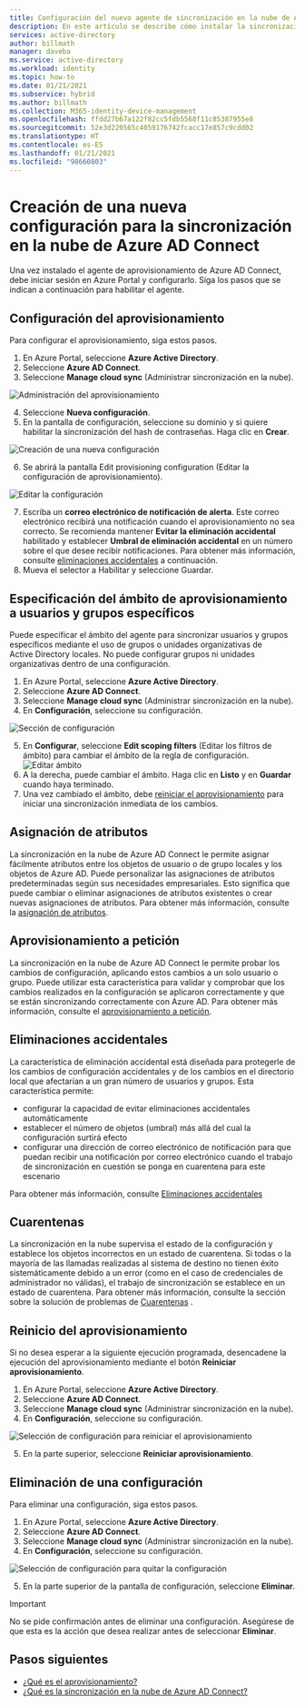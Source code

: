 ```yaml
---
title: Configuración del nuevo agente de sincronización en la nube de Azure AD Connect
description: En este artículo se describe cómo instalar la sincronización en la nube.
services: active-directory
author: billmath
manager: daveba
ms.service: active-directory
ms.workload: identity
ms.topic: how-to
ms.date: 01/21/2021
ms.subservice: hybrid
ms.author: billmath
ms.collection: M365-identity-device-management
ms.openlocfilehash: ffdd27b67a122f82cc5fdb5568f11c85387955e8
ms.sourcegitcommit: 52e3d220565c4059176742fcacc17e857c9cdd02
ms.translationtype: HT
ms.contentlocale: es-ES
ms.lasthandoff: 01/21/2021
ms.locfileid: "98660803"
---
```

# <a name="create-a-new-configuration-for-azure-ad-connect-cloud-sync"></a>Creación de una nueva configuración para la sincronización en la nube de Azure AD Connect

Una vez instalado el agente de aprovisionamiento de Azure AD Connect, debe iniciar sesión en Azure Portal y configurarlo. Siga los pasos que se indican a continuación para habilitar el agente.

## <a name="configure-provisioning"></a>Configuración del aprovisionamiento
Para configurar el aprovisionamiento, siga estos pasos.

 1. En Azure Portal, seleccione **Azure Active Directory**.
 2. Seleccione **Azure AD Connect**.
 3. Seleccione **Manage cloud sync** (Administrar sincronización en la nube).

 ![Administración del aprovisionamiento](media/how-to-install/install-6.png)
 
 4. Seleccione **Nueva configuración**.
 5. En la pantalla de configuración, seleccione su dominio y si quiere habilitar la sincronización del hash de contraseñas.  Haga clic en **Crear**.  
 
 ![Creación de una nueva configuración](media/how-to-configure/configure-1.png)


 6.  Se abrirá la pantalla Edit provisioning configuration (Editar la configuración de aprovisionamiento).

   ![Editar la configuración](media/how-to-configure/con-1.png)

 7. Escriba un **correo electrónico de notificación de alerta**. Este correo electrónico recibirá una notificación cuando el aprovisionamiento no sea correcto.  Se recomienda mantener **Evitar la eliminación accidental** habilitado y establecer **Umbral de eliminación accidental** en un número sobre el que desee recibir notificaciones.  Para obtener más información, consulte [eliminaciones accidentales](#accidental-deletions) a continuación.
 8. Mueva el selector a Habilitar y seleccione Guardar.

## <a name="scope-provisioning-to-specific-users-and-groups"></a>Especificación del ámbito de aprovisionamiento a usuarios y grupos específicos
Puede especificar el ámbito del agente para sincronizar usuarios y grupos específicos mediante el uso de grupos o unidades organizativas de Active Directory locales. No puede configurar grupos ni unidades organizativas dentro de una configuración. 

 1.  En Azure Portal, seleccione **Azure Active Directory**.
 2. Seleccione **Azure AD Connect**.
 3. Seleccione **Manage cloud sync** (Administrar sincronización en la nube).
 4. En **Configuración**, seleccione su configuración.

 ![Sección de configuración](media/how-to-configure/scope-1.png)
 
 5. En **Configurar**, seleccione **Edit scoping filters** (Editar los filtros de ámbito) para cambiar el ámbito de la regla de configuración.
 ![Editar ámbito](media/how-to-configure/scope-3.png)
 7. A la derecha, puede cambiar el ámbito.  Haga clic en **Listo** y en **Guardar** cuando haya terminado.
 8. Una vez cambiado el ámbito, debe [reiniciar el aprovisionamiento](#restart-provisioning) para iniciar una sincronización inmediata de los cambios.

## <a name="attribute-mapping"></a>Asignación de atributos
La sincronización en la nube de Azure AD Connect le permite asignar fácilmente atributos entre los objetos de usuario o de grupo locales y los objetos de Azure AD.  Puede personalizar las asignaciones de atributos predeterminadas según sus necesidades empresariales. Esto significa que puede cambiar o eliminar asignaciones de atributos existentes o crear nuevas asignaciones de atributos.  Para obtener más información, consulte la [asignación de atributos](how-to-attribute-mapping.md).

## <a name="on-demand-provisioning"></a>Aprovisionamiento a petición
La sincronización en la nube de Azure AD Connect le permite probar los cambios de configuración, aplicando estos cambios a un solo usuario o grupo.  Puede utilizar esta característica para validar y comprobar que los cambios realizados en la configuración se aplicaron correctamente y que se están sincronizando correctamente con Azure AD.  Para obtener más información, consulte el [aprovisionamiento a petición](how-to-on-demand-provision.md).

## <a name="accidental-deletions"></a>Eliminaciones accidentales
La característica de eliminación accidental está diseñada para protegerle de los cambios de configuración accidentales y de los cambios en el directorio local que afectarían a un gran número de usuarios y grupos.  Esta característica permite:

- configurar la capacidad de evitar eliminaciones accidentales automáticamente 
- establecer el número de objetos (umbral) más allá del cual la configuración surtirá efecto 
- configurar una dirección de correo electrónico de notificación para que puedan recibir una notificación por correo electrónico cuando el trabajo de sincronización en cuestión se ponga en cuarentena para este escenario 

Para obtener más información, consulte [Eliminaciones accidentales](how-to-accidental-deletes.md)

## <a name="quarantines"></a>Cuarentenas
La sincronización en la nube supervisa el estado de la configuración y establece los objetos incorrectos en un estado de cuarentena. Si todas o la mayoría de las llamadas realizadas al sistema de destino no tienen éxito sistemáticamente debido a un error (como en el caso de credenciales de administrador no válidas), el trabajo de sincronización se establece en un estado de cuarentena.  Para obtener más información, consulte la sección sobre la solución de problemas de [Cuarentenas](how-to-troubleshoot.md#provisioning-quarantined-problems) .

## <a name="restart-provisioning"></a>Reinicio del aprovisionamiento 
Si no desea esperar a la siguiente ejecución programada, desencadene la ejecución del aprovisionamiento mediante el botón **Reiniciar aprovisionamiento**. 
 1.  En Azure Portal, seleccione **Azure Active Directory**.
 2. Seleccione **Azure AD Connect**.
 3.  Seleccione **Manage cloud sync** (Administrar sincronización en la nube).
 4. En **Configuración**, seleccione su configuración.

   ![Selección de configuración para reiniciar el aprovisionamiento](media/how-to-configure/scope-1.png)

 5. En la parte superior, seleccione **Reiniciar aprovisionamiento**.

## <a name="remove-a-configuration"></a>Eliminación de una configuración
Para eliminar una configuración, siga estos pasos.

 1.  En Azure Portal, seleccione **Azure Active Directory**.
 2. Seleccione **Azure AD Connect**.
 3. Seleccione **Manage cloud sync** (Administrar sincronización en la nube).
 4. En **Configuración**, seleccione su configuración.
   
   ![Selección de configuración para quitar la configuración](media/how-to-configure/scope-1.png)

 5. En la parte superior de la pantalla de configuración, seleccione **Eliminar**.

>[!IMPORTANT]
>No se pide confirmación antes de eliminar una configuración. Asegúrese de que esta es la acción que desea realizar antes de seleccionar **Eliminar**.


## <a name="next-steps"></a>Pasos siguientes 

- [¿Qué es el aprovisionamiento?](what-is-provisioning.md)
- [¿Qué es la sincronización en la nube de Azure AD Connect?](what-is-cloud-sync.md)
